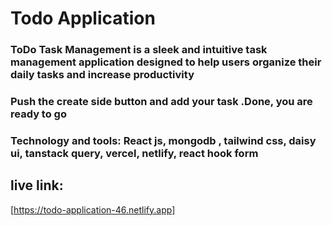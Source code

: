 # Todo Application

### ToDo Task Management is a sleek and intuitive task management application designed to help users organize their daily tasks and increase productivity

### Push the create side button and add your task .Done, you are ready to go

### Technology and tools: React js, mongodb , tailwind css, daisy ui, tanstack query, vercel, netlify, react hook form

## live link:

[https://todo-application-46.netlify.app]
